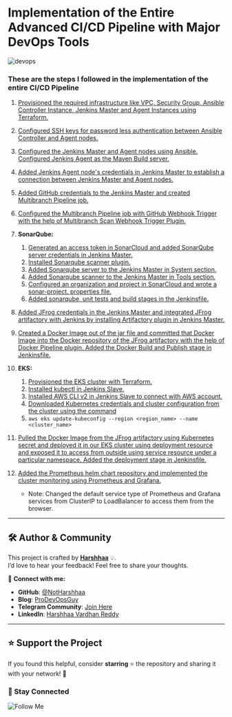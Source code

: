 # Implementation of the Entire Advanced CI/CD Pipeline with Major DevOps Tools

![devops](https://imgur.com/WcCpKVU.png)

### These are the steps I followed in the implementation of the entire CI/CD Pipeline

1. [Provisioned the required infrastructure like VPC, Security Group, Ansible Controller Instance, Jenkins Master and Agent Instances using Terraform.](https://github.com/NotHarshhaa/DevOps-Projects/blob/master/DevOps-Project-06/Steps/step1.md#L1)

2. [Configured SSH keys for password less authentication between Ansible Controller and Agent nodes.](https://github.com/NotHarshhaa/DevOps-Projects/blob/master/DevOps-Project-06/Steps/step2.md#L1)

3. [Configured the Jenkins Master and Agent nodes using Ansible. Configured Jenkins Agent as the Maven Build server.](https://github.com/NotHarshhaa/DevOps-Projects/blob/master/DevOps-Project-06/Steps/step3.md#L1)

4. [Added Jenkins Agent node's credentials in Jenkins Master to establish a connection between Jenkins Master and Agent nodes.](https://github.com/NotHarshhaa/DevOps-Projects/blob/master/DevOps-Project-06/Steps/step4.md#L1)

5. [Added GitHub credentials to the Jenkins Master and created Multibranch Pipeline job.](https://github.com/NotHarshhaa/DevOps-Projects/blob/master/DevOps-Project-06/Steps/step5.md#L1)

6. [Configured the Multibranch Pipeline job with GitHub Webhook Trigger with the help of Multibranch Scan Webhook Trigger Plugin.](https://github.com/NotHarshhaa/DevOps-Projects/blob/master/DevOps-Project-06/Steps/step6.md#L1)

7. **SonarQube:**
    1. [Generated an access token in SonarCloud and added SonarQube server credentials in Jenkins Master.](https://github.com/NotHarshhaa/DevOps-Projects/blob/master/DevOps-Project-06/Steps/step7.md#L3)
    2. [Installed Sonarqube scanner plugin.](https://github.com/NotHarshhaa/DevOps-Projects/blob/master/DevOps-Project-06/Steps/step7.md#L64)
    3. [Added Sonarqube server to the Jenkins Master in System section.](https://github.com/NotHarshhaa/DevOps-Projects/blob/master/DevOps-Project-06/Steps/step7.md#L100)
    4. [Added Sonarqube scanner to the Jenkins Master in Tools section.](https://github.com/NotHarshhaa/DevOps-Projects/blob/master/DevOps-Project-06/Steps/step7.md#L140)
    5. [Configured an organization and project in SonarCloud and wrote a sonar-project. properties file.](https://github.com/NotHarshhaa/DevOps-Projects/blob/master/DevOps-Project-06/Steps/step7.md#L174)
    6. [Added sonarqube, unit tests and build stages in the Jenkinsfile.](https://github.com/NotHarshhaa/DevOps-Projects/blob/master/DevOps-Project-06/Steps/step7.md#L236)

8. [Added JFrog credentials in the Jenkins Master and integrated JFrog artifactory with Jenkins by installing Artifactory plugin in Jenkins Master.](https://github.com/NotHarshhaa/DevOps-Projects/blob/master/DevOps-Project-06/Steps/step8.md#L1)

9. [Created a Docker Image out of the jar file and committed that Docker Image into the Docker repository of the JFrog artifactory with the help of Docker Pipeline plugin. Added the Docker Build and Publish stage in Jenkinsfile.](https://github.com/NotHarshhaa/DevOps-Projects/blob/master/DevOps-Project-06/Steps/step9.md#L1)

10. **EKS:**
    1. [Provisioned the EKS cluster with Terraform.](https://github.com/NotHarshhaa/DevOps-Projects/blob/master/DevOps-Project-06/Steps/step10.md#L3)
    2. [Installed kubectl in Jenkins Slave.](https://github.com/NotHarshhaa/DevOps-Projects/blob/master/DevOps-Project-06/Steps/step10.md#L69)
    3. [Installed AWS CLI v2 in Jenkins Slave to connect with AWS account.](https://github.com/NotHarshhaa/DevOps-Projects/blob/master/DevOps-Project-06/Steps/step10.md#L125)
    4. [Downloaded Kubernetes credentials and cluster configuration from the cluster using the command](https://github.com/NotHarshhaa/DevOps-Projects/blob/master/DevOps-Project-06/Steps/step10.md#L181)
    5. `aws eks update-kubeconfig --region <region_name> --name <cluster_name>` 

11. [Pulled the Docker Image from the JFrog artifactory using Kubernetes secret and deployed it in our EKS cluster using deployment resource and exposed it to access from outside using service resource under a particular namespace. Added the deployment stage in Jenkinsfile.](https://github.com/NotHarshhaa/DevOps-Projects/blob/master/DevOps-Project-06/Steps/step11.md#L1)

12. [Added the Prometheus helm chart repository and implemented the cluster monitoring using Prometheus and Grafana.](https://github.com/NotHarshhaa/DevOps-Projects/blob/master/DevOps-Project-06/Steps/step12.md#L1) 
    * Note: Changed the default service type of Prometheus and Grafana services from ClusterIP to LoadBalancer to access them from the browser.

---

## 🛠️ Author & Community  

This project is crafted by **[Harshhaa](https://github.com/NotHarshhaa)** 💡.  
I’d love to hear your feedback! Feel free to share your thoughts.  

📧 **Connect with me:**

- **GitHub**: [@NotHarshhaa](https://github.com/NotHarshhaa)  
- **Blog**: [ProDevOpsGuy](https://blog.prodevopsguy.xyz)  
- **Telegram Community**: [Join Here](https://t.me/prodevopsguy)  
- **LinkedIn**: [Harshhaa Vardhan Reddy](https://www.linkedin.com/in/harshhaa-vardhan-reddy/)  

---

## ⭐ Support the Project  

If you found this helpful, consider **starring** ⭐ the repository and sharing it with your network! 🚀  

### 📢 Stay Connected  

![Follow Me](https://imgur.com/2j7GSPs.png)  

